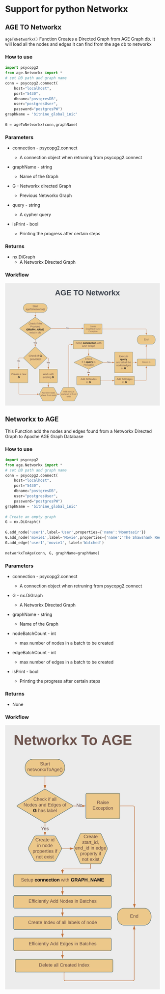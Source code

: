 # Support for python Networkx

## AGE TO Networkx
`ageToNetworkx()` Function Creates a Directed Graph from AGE Graph db. It will load all the nodes and edges it can find from the age db to networkx

### How to use
```py
import psycopg2
from age.Networkx import *
# set DB path and graph name
conn = psycopg2.connect(
    host="localhost",
    port="5430",
    dbname="postgresDB",
    user="postgresUser",
    password="postgresPW")
graphName = 'bitnine_global_inic'

G = ageToNetworkx(conn,graphName)
```

### Parameters
- connection - psycopg2.connect
    - A connection object when retruning from psycopg2.connect

- graphName - string
    - Name of the Graph

- G - Networkx directed Graph
    - Previous Networkx Graph

- query - string
    - A cypher query

- isPrint - bool
    - Printing the progress after certain steps

### Returns
- nx.DiGraph
    - A Networkx Directed Graph

### Workflow
<img src="./AGE_TO_Networkx.jpeg" alt="AGE TO Networkx Workflow" width="800">



## Networkx to AGE
 This Function add the nodes and edges found from a Networkx Directed Graph to Apache AGE Graph Database

### How to use
```py
import psycopg2
from age.Networkx import *
# set DB path and graph name
conn = psycopg2.connect(
    host="localhost",
    port="5430",
    dbname="postgresDB",
    user="postgresUser",
    password="postgresPW")
graphName = 'bitnine_global_inic'

# Create an empty graph
G = nx.DiGraph()

G.add_node('user1',label='User',properties={'name':'Moontasir'})
G.add_node('movie1',label='Movie',properties={'name':'The Shawshank Redemption'})
G.add_edge('user1','movie1', label='Watched')

networkxToAge(conn, G, graphName=graphName)
```


### Parameters

- connection - psycopg2.connect
    - A connection object when retruning from psycopg2.connect

- G - nx.DiGraph
    - A Networkx Directed Graph

- graphName - string
    - Name of the Graph

- nodeBatchCount - int
    - max number of nodes in a batch to be created

- edgeBatchCount - int
    - max number of edges in a batch to be created

- isPrint - bool
    - Printing the progress after certain steps

### Returns
- None

### Workflow
<img src="./Networkx_To_AGE.jpeg" alt="Networkx to AGE Workflow" width="800">
